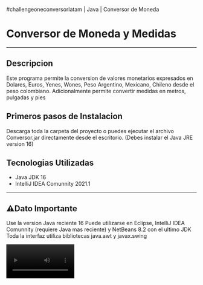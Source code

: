 #challengeoneconversorlatam | Java | Conversor de Moneda

# Conversor de Moneda y Medidas 
---
## Descripcion 
Este programa permite la conversion de valores monetarios expresados en Dolares, Euros, Yenes, Wones, Peso Argentino, Mexicano, Chileno  desde el peso colombiano.
Adicionalmente permite convertir medidas en metros, pulgadas y pies 

##  Primeros pasos de Instalacion
Descarga toda la carpeta del proyecto o puedes ejecutar el archivo Conversor.jar directamente desde el escritorio. (Debes instalar el Java JRE version 16)
## Tecnologias Utilizadas
* Java JDK 16
* IntelliJ IDEA Comunnity 2021.1
---
## ⚠️Dato Importante
Use la version Java reciente 16
Puede utilizarse en Eclipse, IntelliJ IDEA Comunnity (requiere Java mas reciente) y NetBeans 8.2 con el ultimo JDK
Toda la interfaz utiliza bibliotecas java.awt y javax.swing

<video src='../main/files/video-challenges/Conversor%20Java%20ONE%20Challenge%201.mp4' width=180/>

